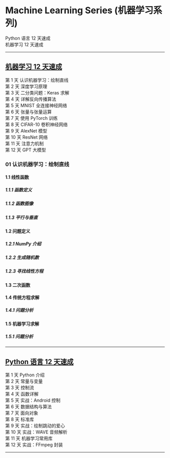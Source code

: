 # Machine Learning Series (机器学习系列)

Python 语言 12 天速成  
机器学习 12 天速成

---

## [机器学习 12 天速成](https://docs.google.com/document/d/18V6H_600l-drkXd99pjNtSJtA7rIWWnER-KxIrB-lQY/edit?usp=sharing)

第 1 天 认识机器学习：绘制直线  
第 2 天 深度学习原理  
第 3 天 二分类问题：Keras 求解  
第 4 天 详解反向传播算法  
第 5 天 MNIST 全连接神经网络  
第 6 天 张量与张量运算  
第 7 天 使用 PyTorch 训练  
第 8 天 CIFAR-10 卷积神经网络  
第 9 天 AlexNet 模型  
第 10 天 ResNet 网络  
第 11 天 注意力机制  
第 12 天 GPT 大模型  

### 01 认识机器学习：绘制直线
#### 1.1 线性函数
##### 1.1.1 函数定义
##### 1.1.2 函数图像
##### 1.1.3 平行与垂直
#### 1.2 问题定义
##### 1.2.1 NumPy 介绍
##### 1.2.2 生成随机数
##### 1.2.3 寻找线性方程
#### 1.3 二次函数
#### 1.4 传统方程求解
##### 1.4.1 问题分析
#### 1.5 机器学习求解
##### 1.5.1 问题分析

---

## [Python 语言 12 天速成](https://docs.google.com/document/d/13dJIhnj4FbxFApRbaxyYz436vsRMAK9FhqPyuqBMY9Q/edit?usp=sharing)

第 1 天 Python 介绍  
第 2 天 常量与变量  
第 3 天 控制流  
第 4 天 函数详解  
第 5 天 实战：Android 控制  
第 6 天 数据结构与算法  
第 7 天 面向对象  
第 8 天 标准库  
第 9 天 实战：绘制跳动的爱心  
第 10 天 实战：WAVE 音频解析  
第 11 天 机器学习常用库  
第 12 天 实战：FFmpeg 封装

---
